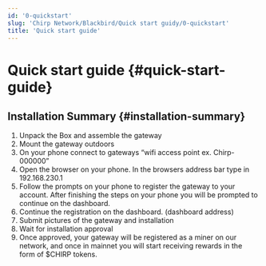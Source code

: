 ```yaml
---
id: '0-quickstart'
slug: 'Chirp Network/Blackbird/Quick start guidy/0-quickstart'
title: 'Quick start guide'
---
```


# Quick start guide {#quick-start-guide}

## Installation Summary {#installation-summary}

1. Unpack the Box and assemble the gateway
2. Mount the gateway outdoors
3. On your phone connect to gateways “wifi access point ex. Chirp-000000”
4. Open the browser on your phone. In the browsers address bar type in 192.168.230.1  
5. Follow the prompts on your phone to register the gateway to your account. After finishing the steps on your phone you will be prompted to continue on the dashboard.
6. Continue the registration on the dashboard. (dashboard address)
7. Submit pictures of the gateway and installation
8. Wait for installation approval
9. Once approved, your gateway will be registered as a miner on our network, and once in mainnet you will start receiving rewards in the form of $CHIRP tokens.
